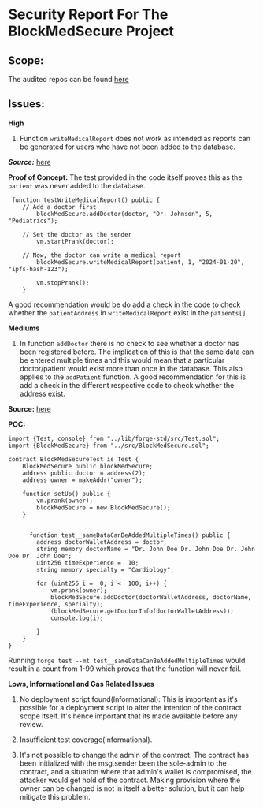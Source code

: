 # Security Report For The BlockMedSecure Project

## Scope:

The audited repos can be found [here](https://github.com/0xBcamp/Alfaqi-janus-dragon/blob/main/solidity/contracts/BlockMedSecure.sol)


## Issues:

**High**
1. Function ```writeMedicalReport``` does not work as intended as reports can be generated for users who have not been added to the database.

***Source:*** [here](https://github.com/0xBcamp/Alfaqi-janus-dragon/blob/main/solidity/contracts/BlockMedSecure.sol#L159C4-L171C6)


**Proof of Concept:** The test provided in the code itself proves this as the ```patient``` was never added to the database.
```
 function testWriteMedicalReport() public {
    // Add a doctor first
        blockMedSecure.addDoctor(doctor, "Dr. Johnson", 5, "Pediatrics");

    // Set the doctor as the sender
        vm.startPrank(doctor);

    // Now, the doctor can write a medical report
        blockMedSecure.writeMedicalReport(patient, 1, "2024-01-20", "ipfs-hash-123");

        vm.stopPrank();
    }
```
A good recommendation would be do add a check in the code to check whether the ```patientAddress``` in ```writeMedicalReport``` exist in the ```patients[]```.



**Mediums**

1. In function ```addDoctor``` there is no check to see whether a doctor has been registered before. The implication of this is that the same data can be entered multiple times and this would mean that a particular doctor/patient would exist more than once in the database. This also applies to the ```addPatient``` function. A good recommendation for this is add a check in the different respective code to check whether the address exist.

**Source:** [here](https://github.com/0xBcamp/Alfaqi-janus-dragon/blob/main/solidity/contracts/BlockMedSecure.sol#L115C5-L127C6)

**POC:**
```
import {Test, console} from "../lib/forge-std/src/Test.sol";
import {BlockMedSecure} from "../src/BlockMedSecure.sol";

contract BlockMedSecureTest is Test {
    BlockMedSecure public blockMedSecure;
    address public doctor = address(2);
    address owner = makeAddr("owner");

    function setUp() public {
        vm.prank(owner);
        blockMedSecure = new BlockMedSecure();
    }


      function test__sameDataCanBeAddedMultipleTimes() public {
        address doctorWalletAddress = doctor; 
        string memory doctorName = "Dr. John Doe Dr. John Doe Dr. John Doe Dr. John Doe";
        uint256 timeExperience =  10;
        string memory specialty = "Cardiology";

        for (uint256 i =  0; i <  100; i++) {
            vm.prank(owner);
            blockMedSecure.addDoctor(doctorWalletAddress, doctorName, timeExperience, specialty);
            (blockMedSecure.getDoctorInfo(doctorWalletAddress));
            console.log(i);

        }
    }
}
```
Running ```forge test --mt test__sameDataCanBeAddedMultipleTimes``` would result in a count from 1-99 which proves that the function will never fail.


**Lows, Informational and Gas Related Issues**
1. No deployment script found(Informational): This is important as it's possible for a deployment script to alter the intention of the contract scope itself. It's hence important that its made available before any review.

2. Insufficient test coverage(Informational).

3. It's not possible to change the admin of the contract. The contract has been initialized with the msg.sender been the sole-admin to the contract, and a situation where that admin's wallet is compromised, the attacker would get hold of the contract. Making provision where the owner can be changed is not in itself a better solution, but it can help mitigate this problem.
